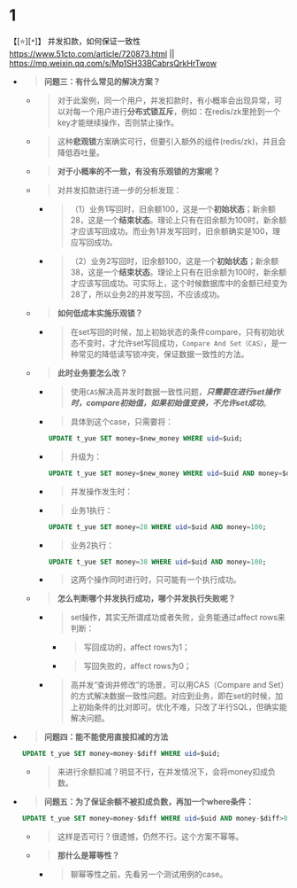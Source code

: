 
# 1

【[:star:][`*`]】 并发扣款，如何保证一致性 https://www.51cto.com/article/720873.html || https://mp.weixin.qq.com/s/Mp1SH33BCabrsQrkHrTwow
- > **问题三：有什么常见的解决方案？**
  * > 对于此案例，同一个用户，并发扣款时，有小概率会出现异常，可以对每一个用户进行**分布式锁互斥**，例如：在redis/zk里抢到一个key才能继续操作，否则禁止操作。
  * > 这种**悲观锁**方案确实可行，但要引入额外的组件(redis/zk)，并且会降低吞吐量。
  * > **对于小概率的不一致，有没有乐观锁的方案呢？**
  * > 对并发扣款进行进一步的分析发现：
    + > （1）业务1写回时，旧余额100，这是一个**初始状态**；新余额28，这是一个**结束状态**。理论上只有在旧余额为100时，新余额才应该写回成功。而业务1并发写回时，旧余额确实是100，理应写回成功。
    + > （2）业务2写回时，旧余额100，这是一个**初始状态**；新余额38，这是一个**结束状态**。理论上只有在旧余额为100时，新余额才应该写回成功。可实际上，这个时候数据库中的金额已经变为28了，所以业务2的并发写回，不应该成功。
  * > **如何低成本实施乐观锁？**
    + > 在set写回的时候，加上初始状态的条件compare，只有初始状态不变时，才允许set写回成功，`Compare And Set（CAS）`，是一种常见的降低读写锁冲突，保证数据一致性的方法。
  * > **此时业务要怎么改？**
    + > 使用`CAS`解决高并发时数据一致性问题，***只需要在进行set操作时，compare初始值，如果初始值变换，不允许set成功***。
    + > 具体到这个case，只需要将：
      ```sql
      UPDATE t_yue SET money=$new_money WHERE uid=$uid;
      ```
    + > 升级为：
      ```sql
      UPDATE t_yue SET money=$new_money WHERE uid=$uid AND money=$old_money;
      ```
    + > 并发操作发生时：
    + > 业务1执行：
      ```sql
      UPDATE t_yue SET money=28 WHERE uid=$uid AND money=100;
      ```
    + > 业务2执行：
      ```sql
      UPDATE t_yue SET money=38 WHERE uid=$uid AND money=100;
      ```
    + > 这两个操作同时进行时，只可能有一个执行成功。
  * > **怎么判断哪个并发执行成功，哪个并发执行失败呢？**
    + > set操作，其实无所谓成功或者失败，业务能通过affect rows来判断：
      - > 写回成功的，affect rows为1；
      - > 写回失败的，affect rows为0；
    + > 高并发“查询并修改”的场景，可以用CAS（Compare and Set）的方式解决数据一致性问题。对应到业务，即在set的时候，加上初始条件的比对即可。优化不难，只改了半行SQL，但确实能解决问题。
- > **问题四：能不能使用直接扣减的方法**
  ```sql
  UPDATE t_yue SET money=money-$diff WHERE uid=$uid;
  ```
  * > 来进行余额扣减？明显不行，在并发情况下，会将money扣成负数。
- > **问题五：为了保证余额不被扣成负数，再加一个where条件：**
  ```sql
  UPDATE t_yue SET money=money-$diff WHERE uid=$uid AND money-$diff>0;
  ```
  * > 这样是否可行？很遗憾，仍然不行。这个方案不幂等。
  * > **那什么是幂等性？**​
    + > 聊幂等性之前，先看另一个测试用例的case。
